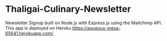# Thaligai-Culinary-Newsletter


Newsletter Signup built on Node.js with Express.js using the Mailchimp API.
This app is deployed on Heroku https://aqueous-mesa-65641.herokuapp.com/
